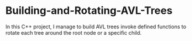 Building-and-Rotating-AVL-Trees
===============================
In this C++ project, I manage to build AVL trees invoke defined functions to rotate each tree around the root node or a specific child. 
